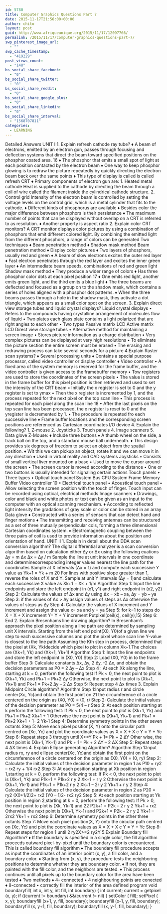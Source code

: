 ```yaml
---
id: 5780
title: Computer Graphics Questions Part 7
date: 2015-11-17T21:56:00+00:00
author: chito
layout: post
guid: http://www.afriqueunique.org/2015/11/17/12097766/
permalink: /2015/11/17/computer-graphics-questions-part-7/
swp_pinterest_image_url:
  - ""
swp_cache_timestamp:
  - "419229"
post_views_count:
  - "148"
bs_social_share_facebook:
  - "0"
bs_social_share_twitter:
  - "0"
bs_social_share_reddit:
  - "0"
bs_social_share_google_plus:
  - "0"
bs_social_share_linkedin:
  - "0"
bs_social_share_interval:
  - "1568707811"
categories:
  - LEARNING
---
```

Detailed Answers UNIT I 1. Explain refresh cathode ray tube? ♦ A beam of electrons, emitted by an electron gun, passes through focusing and deflection systems that direct the beam toward specified positions on the phosphor coated area. 16 ♦ The phosphor that emits a small spot of light at each position contacted by the electron beam ♦ One way to keep phosphor glowing is to redraw the picture repeatedly by quickly directing the electron beam back over the same points ♦ This type of display is called is called refresh CRT ♦ Primary components of electron gun are: 1. Heated metal cathode Heat is supplied to the cathode by directing the beam through a coil of wire called the filament inside the cylindrical cathode structure. 2. Control grid Intensity of the electron beam is controlled by setting the voltage levels on the control grid, which is a metal cylinder that fits to the cathode. ♦ Different kinds of phosphorus are available ♦ Besides color the major difference between phosphors is their persistence ♦ The maximum number of points that can be displayed without overlap on a CRT is referred to as resolution. ♦ Another property is aspect ratio 2. Explain color CRT monitors? A CRT monitor displays color pictures by using a combination of phosphors that emit different colored light. By combining the emitted light from the different phosphors, a range of colors can be generated Two techniques ♦ Beam penetration method ♦ Shadow mask method Beam penetration method ♦ Display color pictures ♦ Two layers of phosphors, usually red and green ♦ A beam of slow electrons excites the outer red layer ♦ Fast electron penetrates through the red layer and excites the inner green layer ♦ An intermediate beam speeds, combinations of red and green light Shadow mask method ♦ They produce a wider range of colors ♦ Has three phosphor color dots at each pixel position 17 ♦ One emits red light, another emits green light, and the third emits a blue light ♦ The three beams are deflected and focused as a group on to the shadow mask, which contains a series of holes aligned with a phosphor dot patterns. ♦ When the three beams passes through a hole in the shadow mask, they activate a dot triangle, which appears as a small color spot on the screen. 3. Explain direct view storage tubes and liquid crystal displays? Liquid crystal displays • Refers to the compounds having crystalline arrangement of molecules flow of liquid • Two plates each glass plate contains a light polarized that are right angles to each other • Two types Passive matrix LCD Active matrix LCD Direct view storage tubes • Alternative method for maintaining a screen image • Stores picture information as a charge distribution • Very complex pictures can be displayed at very high resolutions • To eliminate the picture section the entire screen must be erased • The erasing and redrawing process can take several seconds for a picture 4.Explain Raster scan systems? ♦ Several processing units ♦ Contains a special purpose processor, called video controller or display controller ♦ Video controller • A fixed area of the system memory is reserved for the frame buffer, and the video controller is given access to the framebuffer memory • Tow registers are used to store the coordinates of the screen pixels • The value is stored in the frame buffer for this pixel position is then retrieved and used to set the intensity of the CRT beam • Initially the x register is set to 0 and the y register is set to ymax • Then the x register is incremented by 1, and the process repeated for the next pixel on the top scan line • This process is repeated for each pixel along the scan line 18 • After the last pixels on the top scan line has been processed, the x register is reset to 0 and the yregister is decremented by 1. • The procedure is repeated fro each successive line ♦ Frame buffer locations and the corresponding screen positions are referenced as Cartesian coordinates I/O device 4. Explain the following? 1. Z-mouse 2. Joysticks 3. Touch panels 4. Image scanners 5. Data glove Z-Mouse: ♦ Include three buttons ♦ A thumb wheel on the side, a track ball on the top, and a standard mouse ball underneath. ♦ This design provides six degrees of freedom to select an object from the spatial position. ♦ Wit this we can pickup an object, rotate it and we can move it in any direction ♦ Used in virtual reality and CAD systems Joysticks • Consists of small vertical liver mounted on a base • Used to move the cursor around the screen • The screen cursor is moved according to the distance • One or two buttons is usually intended for signaling certain actions Touch panels • Three types • Optical touch panel System Bus CPU System Frame Memory Buffer Video controller 19 • Electrical touch panel • Acoustical touch panel • Allow selecting the screen position with the touch of finger. Touch input can be recorded using optical, electrical methods Image scanners ♦ Drawings, color and black and white photos or text can be given as an input to the computer with an optical scanning mechanism. ♦ According to reflected light intensity the gradations of gray scale or color can be stored in an array Data glove ♦ Constructed with a series of sensors that can detect hand and finger motions ♦ The transmitting and receiving antennas can be structured as a set of three mutually perpendicular cols, forming a three dimensional Cartesian coordinates system. ♦ Electromagnetic coupling between the three pairs of coil is used to provide information about the position and orientation of hand. UNIT II 1. Explain in detail about the DDA scan conversion algorithm? The digital differential analyzer is a scan conversion algorithm based on calculation either ∆y or ∆x using the following euations ∆y = m ∆x ∆x = ∆y / m Sample the line at unit intervals in one coordinate and determinecorresponding integer values nearest the line path for the coordinates Sample at X intervals (∆x = 1) and compute each successive Y value as Yk+1 = Yk + m 20 For lines with positive slope greater than 1, reverse the roles of X and Y. Sample at unit Y intervals (∆y = 1)and calculate each successive X value as Xk+1 = Xk + 1/m Algorithm Step 1: Input the line endpoints and store the left endpoint in (x1, y1) and right endpoint in (x2, y2) Step 2: Calculate the values of ∆x and ∆y using ∆x = xb – xa, ∆y = yb – ya Step 3: if the values of ∆x > ∆y assign values of steps as ∆x otherwise the values of steps as ∆y Step 4: Calculate the values of X increment and Y increment and assign the value x= xa and y = ya Step 5: for k=1 to steps do X = X + X increment Y= Y + Y increment Putpixel(ceil(x), ceil(y),15) Step 6: End 2. Explain Bresenhams line drawing algorithm? In Bresenham’s approach the pixel position along a line path are determined by sampling unit X intervals. Starting from the left end point(X0, Y0)of a given line we step to each successive columns and plot the pixel whose scan line Y-value is closest to the line path.Assuming the Kth step in process, determined that the pixel at (Xk, Yk)decide which pixel to plot in column Xk+1.The choices are (Xk+1, Yk) and (Xk+1, Yk+1) Algorithm Step 1: Input the line endpoints and store the left endpoint in (X0, Y0) Step 2: Load (X0, Y0) in to the frame buffer Step 3: Calculate constants ∆x, ∆y, 2 ∆y, -2 ∆x, and obtain the decision parameters as P0 = 2 ∆y – ∆x Step 4 : At each Xk along the line, starting at k = 0, perform the following test If Pk < 0, the next point to plot is (Xk+1, Yk) and Pk+1 = Pk+2 ∆y Otherwise, the next point to plot is (Xk+1, Yk+1) and Pk+1 = Pk+2 ∆y &#8211; 2 ∆x Step 5: Repeat step 4 ∆x times 3. Explain Midpoint Circle algorithm? Algorithm Step 1:Input radius r and circle center(Xc, Yc)and obtain the first point on 21 the circumference of a circle centered on the origin as (X0, Y0) = (0, r) Step 2: Calculate the initial values of the decision parameter as P0 = 5/4 – r Step 3: At each position starting at k perform the following test: If Pk < 0, the next point to plot is (Xk+1, Yk) and Pk+1 = Pk+2 Xk+1 + 1 Otherwise the next point is (Xk+1, Yk+1) and Pk+1 = Pk+2 Xk+1 + 1- 2 Yk-1 Step 4: Determine symmetry points in the other seven octants Step 5: Move each pixel position(X, Y) onto the circular path centred on (Xc, Yc) and plot the coordinate values as X = X + X c Y = Y + Yc Step 6: Repeat steps 3 through until X>=Y Pk + 1= Pk + 2 ∆Y Other wise, the next point is (Xk+1, Yk+1) and Pk + 1= Pk + 2 ∆Y &#8211; 2 ∆X Step 5: Repeat steps 4 ∆X times 4. Explain Ellipse generating Algorithm? Algorithm Step 1:Input radius rx, ry and ellipse center(Xc, Yc)and obtain the first point on the circumference of a circle centered on the origin as (X0, Y0) = (0, ry) Step 2: Calculate the initial values of the decision parameter in region 1 as P10 = ry2 &#8211; rx2 ry + 1/4 rx2 Step 3: At each position starting at Xk position in region 1,starting at k = 0, perform the following test: If Pk < 0, the next point to plot is (Xk+1, Yk) and P1k+1 = P1k+2 r y 2 Xk+1 + r y 2 Otherwise the next point is (Xk+1, Yk-1) and P1k+1 = P1k+2 r y 2 Xk+1 &#8211; 2r y 2 Yk+1 + r y 2 Step 4: Calculate the initial values of the decision parameter in region 2 as P20 = ry2 (X0+1/2)2+ rx2 (Y0 – 1)2- rx2 ry2 Step 5: At each position starting at Yk position in region 2,starting at k = 0, perform the following test: If Pk > 0, the next point to plot is (Xk, Yk-1) and 22 P2k+1 = P2k &#8211; 2 r y 2 Yk+1 + rx2 Otherwise the next point is (Xk+1, Yk-1) and P2k+1 = P2k &#8211; 2 r y 2 Yk+1 &#8211; 2rx2 Yk+1 + rx2 Step 6: Determine symmetry points in the other three octants Step 7: Move each pixel position(X, Y) onto the circular path centred on (Xc, Yc) and plot the coordinate values as X = X + X c Y = Y + Yc Step 8: Repeat steps for region 1 until 2 ry2X>=2 ry2Y 5.Explain Boundary fill Algorithm? ♦ If the boundary is specified in a single color, the fill algorithm proceeds outward pixel-by-pixel until the boundary color is encountered. This is called boundary fill algorithm ♦ The boundary fill procedure accepts as input the coordinates of an interior point (x, y), a fill color, and a boundary color. ♦ Starting from (x, y), the procedure tests the neighboring positions to determine whether they are boundary color. ♦ If not, they are painted with the fill color, and the neighbors are tested. ♦ This process continues until all pixels up to the boundary color for the area have been tested ♦ Two methods ♦ 4- connected • 4 neighbouring points are conected ♦ 8-connected • correctly fill the interior of the area defined program void boundaryfill( int x, int y, int fill, int boundary) { int current; current = getpixel (x, y); if ((current != boundary) &&(current != nil) { setColor ( fill); setPixel ( x, y); boundaryfill (x+1, y, fill, boundary); boundaryfill (x-1, y, fill, boundary); boundaryfill (x, y+1, fill, boundary); boundaryfill (x, y-1, fill, boundary); }